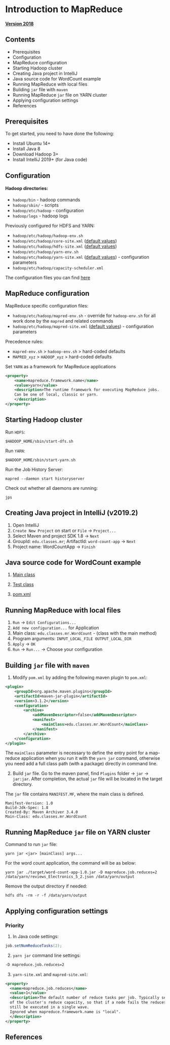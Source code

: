 # Introduction to MapReduce


#### [Version 2018](https://github.com/BigDataProcSystems/Hadoop/blob/2018/mapreduce_basics.ipynb)

## Contents

- Prerequisites
- Configuration
- MapReduce configuration
- Starting Hadoop cluster
- Creating Java project in IntelliJ
- Java source code for WordCount example
- Running MapReduce with local files
- Building `jar` file with `maven`
- Running MapReduce `jar` file on YARN cluster
- Applying configuration settings
- References

## Prerequisites

To get started, you need to have done the following:

- Install Ubuntu 14+
- Install Java 8
- Download Hadoop 3+
- Install IntelliJ 2019+ (for Java code)

## Configuration

#### Hadoop directories:

- `hadoop/bin` - hadoop commands
- `hadoop/sbin/` - scripts
- `hadoop/etc/hadoop` - configuration
- `hadoop/logs` - hadoop logs

Previously configured for HDFS and YARN:
- `hadoop/etc/hadoop/hadoop-env.sh`
- `hadoop/etc/hadoop/core-site.xml` ([default values](https://hadoop.apache.org/docs/r3.1.2/hadoop-project-dist/hadoop-common/core-default.xml))
- `hadoop/etc/hadoop/hdfs-site.xml` ([default values](https://hadoop.apache.org/docs/r3.1.2/hadoop-project-dist/hadoop-hdfs/hdfs-default.xml))
- `hadoop/etc/hadoop/yarn-env.sh`
- `hadoop/etc/hadoop/yarn-site.xml` ([default values](https://hadoop.apache.org/docs/r3.1.2/hadoop-yarn/hadoop-yarn-common/yarn-default.xml)) -  configuration parameters
- `hadoop/etc/hadoop/capacity-scheduler.xml`

The configuration files you can find [here](/config/) 

## MapReduce configuration

MapReduce specific configuration files:

- `hadoop/etc/hadoop/mapred-env.sh` - override for `hadoop-env.sh` for all work done by the `mapred` and related commands
- `hadoop/etc/hadoop/mapred-site.xml` ([default values](https://hadoop.apache.org/docs/r3.1.2/hadoop-mapreduce-client/hadoop-mapreduce-client-core/mapred-default.xml)) -  configuration parameters

Precedence rules:

- `mapred-env.sh` > `hadoop-env.sh` > hard-coded defaults
- `MAPRED_xyz` > `HADOOP_xyz` > hard-coded defaults

Set `YARN` as a framework for MapReduce applications

```xml
<property>
    <name>mapreduce.framework.name</name>
    <value>yarn</value>
    <description>The runtime framework for executing MapReduce jobs.
    Can be one of local, classic or yarn.
    </description>
</property>
```

## Starting Hadoop cluster

Run `HDFS`:

`$HADOOP_HOME/sbin/start-dfs.sh`

Run `YARN`:

`$HADOOP_HOME/sbin/start-yarn.sh`

Run the Job History Server:

`mapred --daemon start historyserver`

Check out whether all daemons are running:

`jps`

## Creating Java project in IntelliJ (v2019.2)

1) Open IntelliJ
2) `Create New Project` on start or `File` -> `Project...`
3) Select Maven and project SDK 1.8 -> `Next`
4) GroupId: `edu.classes.mr`; ArtifactId: `word-count-app` -> `Next`
4) Project name: WordCountApp -> `Finish`

## Java source code for WordCount example

1. [Main class](../projects/java/WordCountApp/src/main/java/edu/classes/mr/WordCount.java)

2. [Test class](../projects/java//WordCountApp/src/test/java/edu/classes/mr/WordCountTest.java)

3. [pom.xml](../projects/java/WordCountApp/pom.xml)

## Running MapReduce with local files

1) `Run` -> `Edit Configurations...`
2) `Add new configuration...` for Application
3) Main class: `edu.classes.mr.WordCount` - (class with the main method)
4) Program arguments: `INPUT_LOCAL_FILE OUTPUT_LOCAL_DIR`
5) `Apply` -> `OK`
6) `Run` -> `Run...` -> Choose your configuration

## Building `jar` file with `maven`

1. Modify `pom.xml` by adding the following maven plugin to `pom.xml`:

```xml
<plugin>
    <groupId>org.apache.maven.plugins</groupId>
    <artifactId>maven-jar-plugin</artifactId>
    <version>3.1.2</version>
    <configuration>
        <archive>
            <addMavenDescriptor>false</addMavenDescriptor>
            <manifest>
                <mainClass>edu.classes.mr.WordCount</mainClass>
            </manifest>
        </archive>
    </configuration>
</plugin>
```

The `mainClass` parameter is necessary to define the entry point for a map-reduce application when you run it with the `yarn jar` command, otherwise you need add a full class path (with a package) directly in command line. 

2. Build `jar` file. Go to the maven panel, find `Plugins` folder -> `jar` -> `jar:jar`. After completion, the actual `jar` file will be located in the target directory.

The `jar` file contains `MANIFEST.MF`, where the main class is defined.

```
Manifest-Version: 1.0
Build-Jdk-Spec: 1.8
Created-By: Maven Archiver 3.4.0
Main-Class: edu.classes.mr.WordCount

```

## Running MapReduce `jar` file on YARN cluster


Command to run `jar` file:

`yarn jar <jar> [mainClass] args... `

For the word count application, the command will be as below:

`yarn jar ./target/word-count-app-1.0.jar -D mapreduce.job.reduces=2 /data/yarn/reviews_Electronics_5_2.json /data/yarn/output`

Remove the output directory if needed:

`hdfs dfs -rm -r -f /data/yarn/output`


## Applying configuration settings

### Priority

1. In Java code settings: 

```java
job.setNumReduceTasks(2);
```

2. `yarn jar` command line settings: 

```cmd
-D mapreduce.job.reduces=2
```


3. `yarn-site.xml` and `mapred-site.xml`: 

```xml
<property>
  <name>mapreduce.job.reduces</name>
  <value>1</value>
  <description>The default number of reduce tasks per job. Typically set to 99%
  of the cluster's reduce capacity, so that if a node fails the reduces can
  still be executed in a single wave.
  Ignored when mapreduce.framework.name is "local".
  </description>
</property>
```

## References

